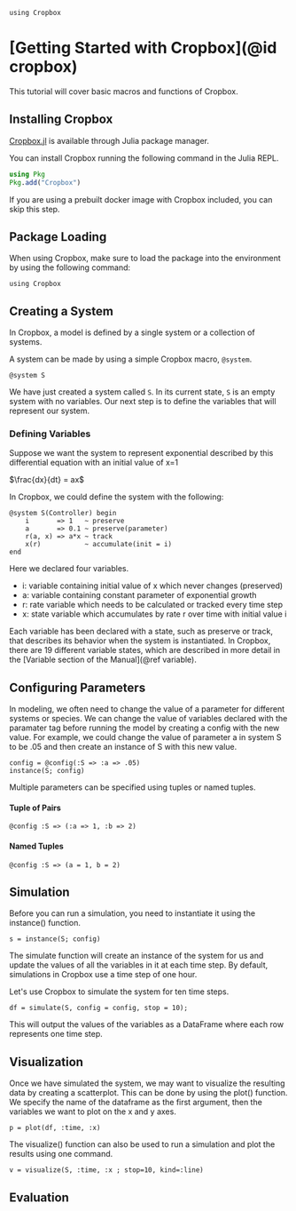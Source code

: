 ```@setup Cropbox
using Cropbox
```

# [Getting Started with Cropbox](@id cropbox)

This tutorial will cover basic macros and functions of Cropbox.

## Installing Cropbox

[Cropbox.jl](https://github.com/cropbox/Cropbox.jl) is available through Julia package manager.

You can install Cropbox running the following command in the Julia REPL.

```julia
using Pkg
Pkg.add("Cropbox")
```

If you are using a prebuilt docker image with Cropbox included, you can skip this step.

## Package Loading

When using Cropbox, make sure to load the package into the environment by using the following command:

```
using Cropbox
```

## Creating a System

In Cropbox, a model is defined by a single system or a collection of systems.

A system can be made by using a simple Cropbox macro, `@system`.

```
@system S
```

We have just created a system called `S`. In its current state, `S` is an empty system with no variables. Our next step is to define the variables that will represent our system.

### Defining Variables
Suppose we want the system to represent exponential described by this differential equation with an initial value of x=1

$\frac{dx}{dt} = ax$

In Cropbox, we could define the system with the following:
```
@system S(Controller) begin
    i       => 1   ~ preserve
    a       => 0.1 ~ preserve(parameter)
    r(a, x) => a*x ~ track
    x(r)           ~ accumulate(init = i)
end
```
Here we declared four variables.

- i: variable containing initial value of x which never changes (preserved)
- a: variable containing constant parameter of exponential growth
- r: rate variable which needs to be calculated or tracked every time step
- x: state variable which accumulates by rate r over time with initial value i

Each variable has been declared with a state, such as preserve or track, that describes its behavior when the system is instantiated. In Cropbox, there are 19 different variable states, which are described in more detail in the [Variable section of the Manual](@ref variable). 

## Configuring Parameters
In modeling, we often need to change the value of a parameter for different systems or species. We can change the value of variables declared with the paramater tag before running the model by creating a config with the new value. For example, we could change the value of parameter a in system S to be .05 and then create an instance of S with this new value.  

```
config = @config(:S => :a => .05)
instance(S; config)
```
Multiple parameters can be specified using tuples or named tuples. 
#### Tuple of Pairs
```
@config :S => (:a => 1, :b => 2)
```
#### Named Tuples 
```
@config :S => (a = 1, b = 2)
```
## Simulation
Before you can run a simulation, you need to instantiate it using the instance() function. 
```
s = instance(S; config)
```
The simulate function will create an instance of the system for us and update the values of all the variables in it at each time step. By default, simulations in Cropbox use a time step of one hour. 

Let's use Cropbox to simulate the system for ten time steps.
```
df = simulate(S, config = config, stop = 10);
```
This will output the values of the variables as a DataFrame where each row represents one time step. 

## Visualization
Once we have simulated the system, we may want to visualize the resulting data by creating a scatterplot. This can be done by using the plot() function. We specify the name of the dataframe as the first argument, then the variables we want to plot on the x and y axes. 
```
p = plot(df, :time, :x)
```
The visualize() function can also be used to run a simulation and plot the results using one command. 
```
v = visualize(S, :time, :x ; stop=10, kind=:line)
```

## Evaluation




